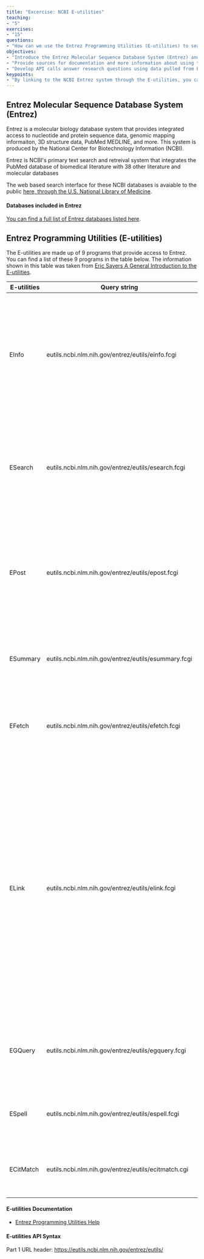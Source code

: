 ```yaml
---
title: "Excercise: NCBI E-utilities"
teaching: 
- "5"
exercises: 
- "15"
questions:
- "How can we use the Entrez Programming Utilities (E-utilities) to search across the Entrez Molecular Sequence Database System?"
objectives:
- "Introduce the Entrez Molecular Sequence Database System (Entrez) and the databases it includes."
- "Provide sources for documentation and more information about using the E-utilities."
- "Develop API calls answer research questions using data pulled from Entrez through the E-utilities." 
keypoints:
- "By linking to the NCBI Entrez system through the E-utilities, you can make complicated data requests across a huge dataset."
---
```


## Entrez Molecular Sequence Database System (Entrez)

Entrez is a molecular biology database system that provides integrated access to nucleotide and protein sequence data, genomic mapping informaiton, 3D structure data, PubMed MEDLINE, and more. This system is produced by the National Center for Biotechnology Information (NCBI). 

Entrez is NCBI's primary text search and retreival system that integrates the PubMed database of biomedical literature with 38 other literature and molecular databases

The web based search interface for these NCBI databases is avaiable to the public [here, through the U.S. National Library of Medicine](http://www.ncbi.nlm.nih.gov/Entrez/).

#### Databases included in Entrez
[You can find a full list of Entrez databases listed here](https://www.ncbi.nlm.nih.gov/books/NBK3837/).

## Entrez Programming Utilities (E-utilities)
The E-utilities are made up of 9 programs that provide access to Entrez. You can find a list of these 9 programs in the table below. The information shown in this table was taken from [Eric Sayers A General Introduction to the E-utilities](https://www.ncbi.nlm.nih.gov/books/NBK25497/).

| E-utilities | Query string | Use |
| ------ | ------ | ------ |
| EInfo | eutils.ncbi.nlm.nih.gov/entrez/eutils/einfo.fcgi | Provides the number of records indexed in each field of a given database, the date of the last update of the database, and the available links from the database to other Entrez databases. |
| ESearch | eutils.ncbi.nlm.nih.gov/entrez/eutils/esearch.fcgi | Responds to a text query with the list of matching UIDs in a given database (for later use in ESummary, EFetch or ELink), along with the term translations of the query. |
| EPost | eutils.ncbi.nlm.nih.gov/entrez/eutils/epost.fcgi | Accepts a list of UIDs from a given database, stores the set on the History Server, and responds with a query key and web environment for the uploaded dataset. |
| ESummary | eutils.ncbi.nlm.nih.gov/entrez/eutils/esummary.fcgi | Responds to a list of UIDs from a given database with the corresponding document summaries. |
| EFetch | eutils.ncbi.nlm.nih.gov/entrez/eutils/efetch.fcgi | Responds to a list of UIDs in a given database with the corresponding data records in a specified format. |
| ELink | eutils.ncbi.nlm.nih.gov/entrez/eutils/elink.fcgi | Responds to a list of UIDs in a given database with either a list of related UIDs (and relevancy scores) in the same database or a list of linked UIDs in another Entrez database; checks for the existence of a specified link from a list of one or more UIDs; creates a hyperlink to the primary LinkOut provider for a specific UID and database, or lists LinkOut URLs and attributes for multiple UIDs. |
| EGQuery | eutils.ncbi.nlm.nih.gov/entrez/eutils/egquery.fcgi | Responds to a text query with the number of records matching the query in each Entrez database. |
| ESpell | eutils.ncbi.nlm.nih.gov/entrez/eutils/espell.fcgi | Retrieves spelling suggestions for a text query in a given database. | 
| ECitMatch | eutils.ncbi.nlm.nih.gov/entrez/eutils/ecitmatch.cgi | Retrieves PubMed IDs (PMIDs) corresponding to a set of input citation strings. |

#### E-utilities Documentation
- [Entrez Programming Utilities Help](https://www.ncbi.nlm.nih.gov/books/NBK25501/) 

#### E-utilities API Syntax
Part 1 
URL header: https://eutils.ncbi.nlm.nih.gov/entrez/eutils/



